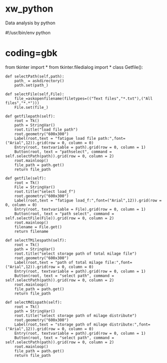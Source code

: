 # xw_python
Data analysis by python

#!/usr/bin/env python
# coding=gbk
from tkinter import *
from tkinter.filedialog import *
class Getfile():
	
	def selectPath(self,path):
	    path_ = askdirectory()
	    path.set(path_)
	
	def selectFile(self,File):
		file_=askopenfilename(filetypes=(("Text files","*.txt"),("All files","*.*")))	
		File.set(file_)
		
	def getfilepath(self):  
		root = Tk()
		path = StringVar()
		root.title("load file path")
		root.geometry("600x300") 
		Label(root,text = "fatigue load file path:",font=("Arial",12)).grid(row = 0, column = 0)
		Entry(root, textvariable = path).grid(row = 0, column = 1)
		Button(root, text = "pathselect", command = self.selectPath(path)).grid(row = 0, column = 2)
		root.mainloop()
		file_path = path.get()
		return file_path
		
	def getfile(self):  
		root = Tk()
		File = StringVar()
		root.title("select load_f")
		root.geometry("600x300") 
		Label(root,text = "fatigue load_f:",font=("Arial",12)).grid(row = 0, column = 0)
		Entry(root, textvariable = File).grid(row = 0, column = 1)
		Button(root, text = "path select", command = self.selectFile(File)).grid(row = 0, column = 2)
		root.mainloop()
		filename = File.get()
		return filename
		
	def selectTMilespath(self):  
		root = Tk()
		path = StringVar()
		root.title("select storage path of total milage file")
		root.geometry("600x300") 
		Label(root,text = "path of total milage file:",font=("Arial",12)).grid(row = 0, column = 0)
		Entry(root, textvariable = path).grid(row = 0, column = 1)
		Button(root, text = "select path", command = self.selectPath(path)).grid(row = 0, column = 2)
		root.mainloop()
		file_path = path.get()
		return file_path
		
	def selectMdispath(self):  
		root = Tk()
		path = StringVar()
		root.title("select storage path of milage distribute")
		root.geometry("600x300") 
		Label(root,text = "storage path of milage distribute:",font=("Arial",12)).grid(row = 0, column = 0)
		Entry(root, textvariable = path).grid(row = 0, column = 1)
		Button(root, text = "select path", command = self.selectPath(path)).grid(row = 0, column = 2)
		root.mainloop()
		file_path = path.get()
		return file_path
